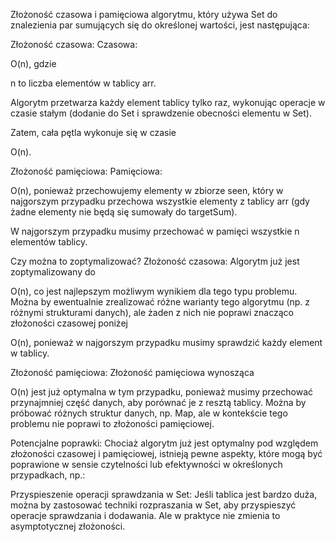 Złożoność czasowa i pamięciowa algorytmu, który używa Set do znalezienia par sumujących się do określonej wartości, jest następująca:

Złożoność czasowa:
Czasowa: 

O(n), gdzie 

n to liczba elementów w tablicy arr.

Algorytm przetwarza każdy element tablicy tylko raz, wykonując operacje w czasie stałym (dodanie do Set i sprawdzenie obecności elementu w Set).

Zatem, cała pętla wykonuje się w czasie 

O(n).

Złożoność pamięciowa:
Pamięciowa: 

O(n), ponieważ przechowujemy elementy w zbiorze seen, który w najgorszym przypadku przechowa wszystkie elementy z tablicy arr (gdy żadne elementy nie będą się sumowały do targetSum).

W najgorszym przypadku musimy przechować w pamięci wszystkie 
n elementów tablicy.

Czy można to zoptymalizować?
Złożoność czasowa: Algorytm już jest zoptymalizowany do 

O(n), co jest najlepszym możliwym wynikiem dla tego typu problemu. Można by ewentualnie zrealizować różne warianty tego algorytmu (np. z różnymi strukturami danych), ale żaden z nich nie poprawi znacząco złożoności czasowej poniżej 

O(n), ponieważ w najgorszym przypadku musimy sprawdzić każdy element w tablicy.

Złożoność pamięciowa: Złożoność pamięciowa wynosząca 

O(n) jest już optymalna w tym przypadku, ponieważ musimy przechować przynajmniej część danych, aby porównać je z resztą tablicy. Można by próbować różnych struktur danych, np. Map, ale w kontekście tego problemu nie poprawi to złożoności pamięciowej.

Potencjalne poprawki:
Chociaż algorytm już jest optymalny pod względem złożoności czasowej i pamięciowej, istnieją pewne aspekty, które mogą być poprawione w sensie czytelności lub efektywności w określonych przypadkach, np.:

Przyspieszenie operacji sprawdzania w Set: Jeśli tablica jest bardzo duża, można by zastosować techniki rozpraszania w Set, aby przyspieszyć operacje sprawdzania i dodawania. Ale w praktyce nie zmienia to asymptotycznej złożoności.
